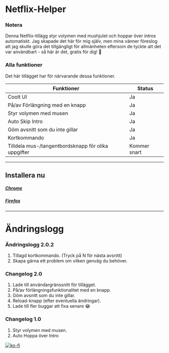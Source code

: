 # Netflix-Helper

### Notera

Denna Netflix-tillägg styr volymen med mushjulet och hoppar över intros automatiskt.
Jag skapade det här för mig själv, men mina vänner föreslog att jag skulle göra det tillgängligt för allmänheten eftersom de tyckte att det var användbart - så här är det, gratis för dig! 🙂

### Alla funktioner

Det här tillägget har för närvarande dessa funktioner.

| Funktioner | Status |
| -------------------------------------------------- | ----------- |
| Coolt UI | Ja |
| På/av Förlängning med en knapp | Ja |
| Styr volymen med musen | Ja |
| Auto Skip Intro | Ja |
| Göm avsnitt som du inte gillar | Ja |
| Kortkommando | Ja |
| Tilldela mus-/tangentbordsknapp för olika uppgifter | Kommer snart |

---

## Installera nu
##### [Chrome](https://chrome.google.com/webstore/detail/netflix-helper/mlfdbphlfojgfeepjojcalginhedfpnk)

##### [Firefox](https://addons.mozilla.org/en-US/firefox/addon/netflix-helper/)
---

# Ändringslogg

### Ändringslogg 2.0.2

1. Tillagd kortkommando. (Tryck på N för nästa avsnitt)
2. Skapa gärna ett problem om vilken genväg du behöver.

### Changelog 2.0

1. Lade till användargränssnitt för tillägget.
2. På/av förlängningsfunktionalitet med en knapp.
3. Göm avsnitt som du inte gillar.
4. Reload-knapp (efter eventuella ändringar).
5. Lade till fler buggar att fixa senare :joy:

### Changelog 1.0

1. Styr volymen med musen.
2. Auto Hoppa över Intro



[![ko-fi](https://ko-fi.com/img/githubbutton_sm.svg)](https://ko-fi.com/sarequl)
